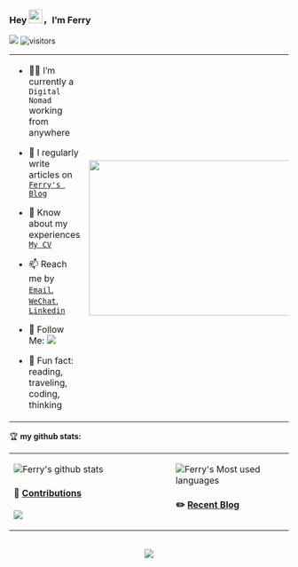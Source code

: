 ### Hey <img src="https://media.giphy.com/media/hvRJCLFzcasrR4ia7z/giphy.gif" width="25px" height="25px">，I’m Ferry

![](https://img.shields.io/badge/dynamic/json?color=2bb24c&label=Feedly%20RSS&query=%24.data.totalSubs&url=https%3A%2F%2Fapi.spencerwoo.com%2Fsubstats%2F%3Fsource%3Dfeedly%26queryKey%3Dhttps%3A%2F%2Fchegva.com%2Ffeed%2F&logo=feedly)
![visitors](https://visitor-badge.glitch.me/badge?page_id=fubostudy.fubostudy&left_color=gray&right_color=blue)



<table>
<tr>
<td width="58%">
   
- 👨‍💻 I’m currently a `Digital Nomad` working from anywhere
  
- 📝 I regularly write articles on [`Ferry's Blog`](https://ferryxie.com) 
   
- 📄 Know about my experiences [`My CV`](https://ferrypage.com/curriculum-vitae/)
  
- 📫 Reach me by  [`Email`](mailto:i@ferryxie.com), [`WeChat`](https://raw.githubusercontent.com/all-smile/nav/v1.0.6/static/images/qrcode_wechat02.jpg), [`Linkedin`](https://www.linkedin.cn/incareer/in/ACoAACue3tMBaqbKuWt2MLStn8UvL8OLXvWWHz0)
    
- 👏 Follow Me: [![](https://img.shields.io/github/followers/fubostudy?label=follow%20me&style=social)](https://github.com/fubostudy/)
  
- 🎣 Fun fact: reading, traveling, coding, thinking


</td>
<td width="42%">
   
<img src="https://github.com/anzhihe/anzhihe/blob/main/.github/workflows/Le%20Petit%20Prince.gif" width="500" height="280">
   
</td>
</tr>
</table>

🏆 **my github stats:**

<table>
<tr>
<td valign="top"  width="58%">
  
  ![Ferry's github stats](https://github-readme-stats.vercel.app/api?username=fubostudy&show_icons=true&locale=en)
  
#### 🐍 [Contributions](https://raw.githubusercontent.com/anzhihe/anzhihe/main/assets/github-contribution-grid-snake.svg)

![](https://raw.githubusercontent.com/anzhihe/anzhihe/main/assets/github-contribution-grid-snake.svg)

</td>
<td valign="top"  width="42%">
  
  ![Ferry's Most used languages](https://github-readme-stats.vercel.app/api/top-langs/?username=fubostudy&layout=compact&hide_border=true&langs_count=10)

#### ✏️ [Recent Blog](https://ferryxie.com)
<!-- BLOG-POST-LIST:START -->
<!-- BLOG-POST-LIST:END -->

<!--START_SECTION:waka-->
<!--END_SECTION:waka-->
   
</td>
</tr>
</table>

<br/>
<div align="center">
  <a href="https://raw.githubusercontent.com/all-smile/nav/master/static/images/buymeacoffee.jpg" target="_blank" style="display: inline-block;">
    <img
        src="https://img.shields.io/badge/Donate-Buy%20Me%20A%20Coffee-orange.svg?style=flat-square"
        align="center"
    />
  </a>
</div>

